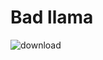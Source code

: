 # Bad llama

![download](https://user-images.githubusercontent.com/13347039/192509066-30751204-84d5-49db-830b-8fbd5857a011.jpg)
